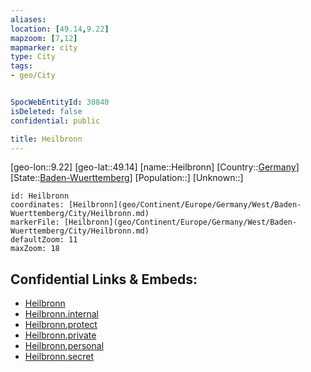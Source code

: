 ```yaml
---
aliases: 
location: [49.14,9.22]
mapzoom: [7,12] 
mapmarker: city 
type: City
tags:
- geo/City


SpocWebEntityId: 30840
isDeleted: false
confidential: public

title: Heilbronn
---
```

[geo-lon::9.22]
[geo-lat::49.14]
[name::Heilbronn]
[Country::[Germany](geo/Continent/Europe/Germany.md)]
[State::[Baden-Wuerttemberg](geo/Continent/Europe/Germany/West/Baden-Wuerttemberg.md)]
[Population::]
[Unknown::]


```leaflet
id: Heilbronn
coordinates: [Heilbronn](geo/Continent/Europe/Germany/West/Baden-Wuerttemberg/City/Heilbronn.md)
markerFile: [Heilbronn](geo/Continent/Europe/Germany/West/Baden-Wuerttemberg/City/Heilbronn.md)
defaultZoom: 11 
maxZoom: 18
```


## Confidential Links & Embeds: 
- [Heilbronn](../../../../../../../../_public/geo/Continent/Europe/Germany/West/Baden-Wuerttemberg/City/Heilbronn.md) 
- [Heilbronn.internal](../../../../../../../../_internal/geo/Continent/Europe/Germany/West/Baden-Wuerttemberg/City/Heilbronn.internal.md) 
- [Heilbronn.protect](../../../../../../../../_protect/geo/Continent/Europe/Germany/West/Baden-Wuerttemberg/City/Heilbronn.protect.md) 
- [Heilbronn.private](../../../../../../../../_private/geo/Continent/Europe/Germany/West/Baden-Wuerttemberg/City/Heilbronn.private.md) 
- [Heilbronn.personal](../../../../../../../../_personal/geo/Continent/Europe/Germany/West/Baden-Wuerttemberg/City/Heilbronn.personal.md) 
- [Heilbronn.secret](../../../../../../../../_secret/geo/Continent/Europe/Germany/West/Baden-Wuerttemberg/City/Heilbronn.secret.md) 
